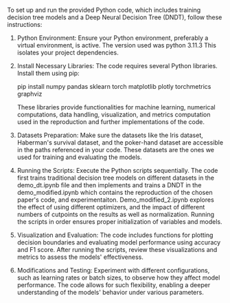 To set up and run the provided Python code, which includes training decision tree models and a Deep Neural Decision Tree (DNDT), follow these instructions:

1. Python Environment: Ensure your Python environment, preferably a virtual environment, is active. The version used was python 3.11.3 This isolates your project dependencies.

2. Install Necessary Libraries: The code requires several Python libraries. Install them using pip:
   
   pip install numpy pandas sklearn torch matplotlib plotly torchmetrics graphviz
   
   These libraries provide functionalities for machine learning, numerical computations, data handling, visualization, and metrics computation used in the reproduction and further implementations of the code.

3. Datasets Preparation: Make sure the datasets like the Iris dataset, Haberman's survival dataset, and the poker-hand dataset are accessible in the paths referenced in your code. These datasets are the ones we used for training and evaluating the models.

4. Running the Scripts: Execute the Python scripts sequentially. The code first trains traditional decision tree models on different datasets in the demo_dt.ipynb file and then implements and trains a DNDT in the demo_modified.ipynb which contains the reproduction of the chosen paper's code, and experimentaiton. Demo_modified_2.ipynb explores the effect of using different optimizers, and the impact of different numbers of cutpoints on the results as well as normalization. Running the scripts in order ensures proper initialization of variables and models.

5. Visualization and Evaluation: The code includes functions for plotting decision boundaries and evaluating model performance using accuracy and F1 score. After running the scripts, review these visualizations and metrics to assess the models' effectiveness.

6. Modifications and Testing: Experiment with different configurations, such as learning rates or batch sizes, to observe how they affect model performance. The code allows for such flexibility, enabling a deeper understanding of the models' behavior under various parameters.
